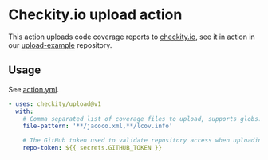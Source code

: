 # Checkity.io upload action

This action uploads code coverage reports to [checkity.io](https://checkity.io), see it in action in our [upload-example](https://github.com/checkity/upload-example) repository.

## Usage

See [action.yml](action.yml).

```yaml
- uses: checkity/upload@v1
  with:
    # Comma separated list of coverage files to upload, supports globs. 
    file-pattern: '**/jacoco.xml,**/lcov.info'

    # The GitHub token used to validate repository access when uploading coverage reports.
    repo-token: ${{ secrets.GITHUB_TOKEN }}
```
